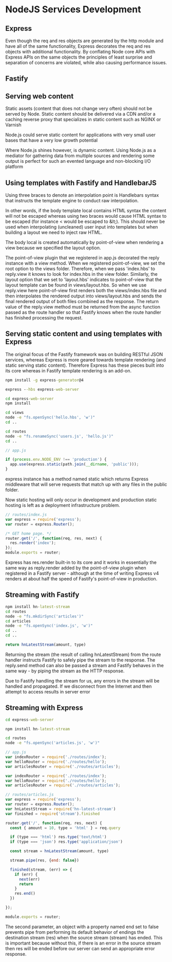 # NodeJS Services Development

## Express

Even though the req and res objects are generated by the http module and have all of the same functionality, Express decorates the req and res objects with additional functionality. By conflating Node core APIs with Express APIs on the same objects the principles of least surprise and separation of concerns are violated, while also causing performance issues.

## Fastify

## Serving web content

Static assets (content that does not change very often) should not be served by Node. Static content should be delivered via a CDN and/or a caching reverse proxy that specializes in static content such as NGINX or Varnish

Node.js could serve static content for applications with very small user bases that have a very low growth potential

Where Node.js shines however, is dynamic content. Using Node.js as a mediator for gathering data from multiple sources and rendering some output is perfect for such an evented language and non-blocking I/O platform

## Using templates with Fastify and HandlebarJS

Using three braces to denote an interpolation point is Handlebars syntax that instructs the template engine to conduct raw interpolation.

In other words, if the body template local contains HTML syntax the content will not be escaped whereas using two braces would cause HTML syntax to be escaped (for instance < would be escaped to &‌lt;). This should never be used when interpolating (uncleaned) user input into templates but when building a layout we need to inject raw HTML.

The body local is created automatically by point-of-view when rendering a view because we specified the layout option.

The point-of-view plugin that we registered in app.js decorated the reply instance with a view method. When we registered point-of-view, we set the root option to the views folder. Therefore, when we pass 'index.hbs' to reply.view it knows to look for index.hbs in the view folder. Similarly, the layout option that we set to 'layout.hbs' indicates to point-of-view that the layout template can be found in views/layout.hbs. So when we use reply.view here point-of-view first renders both the views/index.hbs file and then interpolates the rendered output into views/layout.hbs and sends the final rendered output of both files combined as the response. The return value of the reply.view method must be returned from the async function passed as the route handler so that Fastify knows when the route handler has finished processing the request.

## Serving static content and using templates with Express

The original focus of the Fastify framework was on building RESTful JSON services, whereas Express is more geared towards template rendering (and static serving static content). Therefore Express has these pieces built into its core whereas in Fastify template rendering is an add-on.

```cmd
npm install -g express-generator@4

express --hbs express-web-server

cd express-web-server
npm install

cd views
node -e "fs.openSync('hello.hbs', 'w')"
cd ..

cd routes
node -e "fs.renameSync('users.js', 'hello.js')"
cd ..

```

```js
// app.js

if (process.env.NODE_ENV !== 'production') {
  app.use(express.static(path.join(__dirname, 'public')));
}
```

express instance has a method named static which returns Express middleware that will serve requests that match up with any files in the public folder.

Now static hosting will only occur in development and production static hosting is left as a deployment infrastructure problem.

```js
// routes/index.js
var express = require('express');
var router = express.Router();

/* GET home page. */
router.get('/', function(req, res, next) {
  res.render('index');
});
module.exports = router;
```

Express has res.render built-in to its core and it works in essentially the same way as reply.render added by the point-of-view plugin when registered in a Fastify server - although at the time of writing Express v4 renders at about half the speed of Fastify's point-of-view in production.

## Streaming with Fastify

```cmd
npm install hn-latest-stream
cd routes
node -e "fs.mkdirSync('articles')"
cd articles
node -e "fs.openSync('index.js', 'w')"
cd ..
cd ..
```

```js
return hnLatestStream(amount, type)
```

Returning the stream (the result of calling hnLatestStream) from the route handler instructs Fastify to safely pipe the stream to the response. The reply.send method can also be passed a stream and Fastify behaves in the same way - by piping the stream as the HTTP response.

Due to Fastify handling the stream for us, any errors in the stream will be handled and propagated. If we disconnect from the Internet and then attempt to access results in server error

## Streaming with Express

```cmd
cd express-web-server

npm install hn-latest-stream

cd routes
node -e "fs.openSync('articles.js', 'w')"

```

```js
// app.js
var indexRouter = require('./routes/index');
var helloRouter = require('./routes/hello');
var articlesRouter = require('./routes/articles');

var indexRouter = require('./routes/index');
var helloRouter = require('./routes/hello');
var articlesRouter = require('./routes/articles');

// routes/articles.js
var express = require('express');
var router = express.Router();
var hnLatestStream = require('hn-latest-stream')
var finished = require('stream').finished

router.get('/', function(req, res, next) {
  const { amount = 10, type = 'html' } = req.query

  if (type === 'html') res.type('text/html')
  if (type === 'json') res.type('application/json')

  const stream = hnLatestStream(amount, type)

  stream.pipe(res, {end: false})

  finished(stream, (err) => {
    if (err) {
      next(err)
      return
    }
    res.end()
  })

});

module.exports = router;
```

The second parameter, an object with a property named end set to false prevents pipe from performing its default behavior of endings the destination stream (res) when the source stream (stream) has ended. This is important because without this, if there is an error in the source stream then res will be ended before our server can send an appropriate error response.
